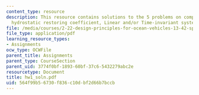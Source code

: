 ```yaml
---
content_type: resource
description: This resource contains solutions to the 5 problems on complex numbers,
  hydrostatic restoring coefficient, Linear and/or Time-invariant systems.
file: /media/courses/2-22-design-principles-for-ocean-vehicles-13-42-spring-2005/564f99b56730f836c10dbf2d66b7bccb_hw1_soln.pdf
file_type: application/pdf
learning_resource_types:
- Assignments
ocw_type: OCWFile
parent_title: Assignments
parent_type: CourseSection
parent_uid: 3774f0bf-1893-60bf-37c6-5432279abc2e
resourcetype: Document
title: hw1_soln.pdf
uid: 564f99b5-6730-f836-c10d-bf2d66b7bccb
---
```

